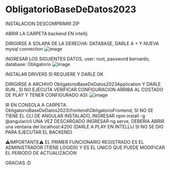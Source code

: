# ObligatorioBaseDeDatos2023

INSTALACION
DESCOMPRIMIR ZIP

ABRIR LA CARPETA backend EN intellij

DIRIGIRSE A SOLAPA DE LA DERECHA: DATABASE, DARLE A + Y NUEVA mysql connection
![image](https://github.com/tomasdarracq/ObligatorioBaseDeDatos2023/assets/110825915/9d7b6840-8a6d-45ec-9366-033df1447e28)

INGRESAR LOS SIGUIENTES DATOS, user: root, password bernardo, database: Obligatorio
![image](https://github.com/tomasdarracq/ObligatorioBaseDeDatos2023/assets/110825915/a4599f20-845a-497b-ae0b-d3d6f2afc434)

INSTALAR DRIVERS SI REQUIERE Y DARLE OK

DIRIGIRSE A ARCHIVO ObligatorioBaseDeDatos2023Application Y DARLE RUN , SI NO EJECUTA VERIFICAR CONFIGURACION ARRIBA AL COSTADO DE PLAY Y TENER CONFIGURADO ASI:
![image](https://github.com/tomasdarracq/ObligatorioBaseDeDatos2023/assets/110825915/dbc6abf1-799c-4ab5-b799-627bc1377478)

IR EN CONSOLA A CARPETA ObligatorioBaseDeDatos2023\frontend\ObligatorioFrontend, SI NO SE TIENE EL CLI DE ANGULAR INSTALADO, INGRESAR npm install -g @angular/cli
UNA VEZ DESCARGADO INGRESAR ng serve, DEBERIA ABRIR una ventana del localhost:4200 (DARLE A PLAY EN INTELLIJ SI NO SE DIO PARA EJECUTAR EL BACKEND)

⚠️IMPORTANTE⚠️
EL PRIMER FUNCIONARIO REGISTRADO ES EL ADMINISTRADOR (TIENE LOGID0) Y ES EL UNICO QUE PUEDE MODIFICAR EL PERIODO DE ACTUALIZACION


GRACIAS :D

